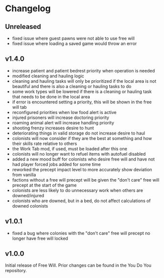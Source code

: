 # Changelog

## Unreleased

- fixed issue where guest pawns were not able to use free will
- fixed issue where loading a saved game would throw an error

## v1.4.0

- increase patient and patient bedrest priority when operation is needed
- modified cleaning and hauling logic
- cleaning and hauling tasks will only be prioritized if the local area is not
  beautiful and there is also a cleaning or hauling tasks to do
- some work types will be lowered if there is a cleaning or hauling task that
  needs to be done in the local area
- if error is encountered setting a priority, this will be shown in the free
  will tab
- reconfigured priorities when low food alert is active
- injured prisoners will increase doctoring priority
- roaming animal alert will increase handling priority
- shooting frenzy increases desire to hunt
- deteriorating things in valid storage do not increase desire to haul
- colonists will now consider if they are the best at something and how their
  skills rate relative to others
- the Work Tab mod, if used, must be loaded after this one
- colonists will no longer want to refuel items with autofuel disabled
- added a new mood buff for colonists who desire free will and have not had
  player forced jobs added for some time
- reworked the precept impact level to more accurately show deviation from
  vanilla
- factions without a free will precept will be given the "don't care" free
  will precept at the start of the game
- colonists are less likely to do unnecessary work when others are
  downed/injured
- colonists who are downed, but in a bed, do not affect calculations of downed
  colonists

## v1.0.1

- fixed a bug where colonies with the "don't care" free will precept no longer
  have free will locked

## v1.0.0

Initial release of Free Will. Prior changes can be found in the You Do You
repository.
